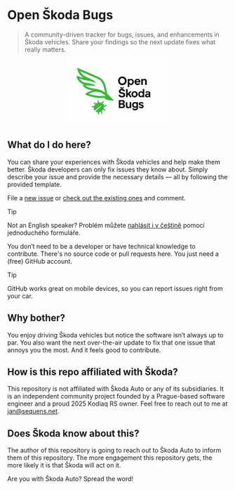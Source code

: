 # Open Škoda Bugs

> A community-driven tracker for bugs, issues, and enhancements in Škoda vehicles. Share your findings so the next update fixes what really matters.

<p align="center"><img src="images/open-skoda-bugs.png" alt="Open Škoda Bugs" height="150"></p>

## What do I do here?

You can share your experiences with Škoda vehicles and help make them better.
Škoda developers can only fix issues they know about.
Simply describe your issue and provide the necessary details — all by following the provided template.

File a [new issue](https://github.com/jansequens/open-skoda-bugs/issues/new/choose) or [check out the existing ones](https://github.com/jansequens/open-skoda-bugs/issues) and comment.

> [!TIP]
> Not an English speaker?
> Problém můžete [nahlásit i v češtině](https://github.com/jansequens/open-skoda-bugs/issues/new/choose) pomocí jednoduchého formuláře.

You don’t need to be a developer or have technical knowledge to contribute.
There's no source code or pull requests here.
You just need a (free) GitHub account.

> [!TIP]
> GitHub works great on mobile devices, so you can report issues right from your car.

## Why bother?

You enjoy driving Škoda vehicles but notice the software isn’t always up to par.
You also want the next over-the-air update to fix that one issue that annoys you the most.
And it feels good to contribute.

## How is this repo affiliated with Škoda?

This repository is not affiliated with Škoda Auto or any of its subsidiaries.
It is an independent community project founded by a Prague-based software engineer and a proud 2025 Kodiaq RS owner.
Feel free to reach out to me at jan@sequens.net.

## Does Škoda know about this?

The author of this repository is going to reach out to Škoda Auto to inform them of this repository.
The more engagement this repository gets, the more likely it is that Škoda will act on it.

Are you with Škoda Auto? Spread the word!
